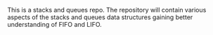 This is a stacks and queues repo.
The repository will contain various aspects of the stacks and queues data structures gaining better understanding of FIFO and LIFO. 
